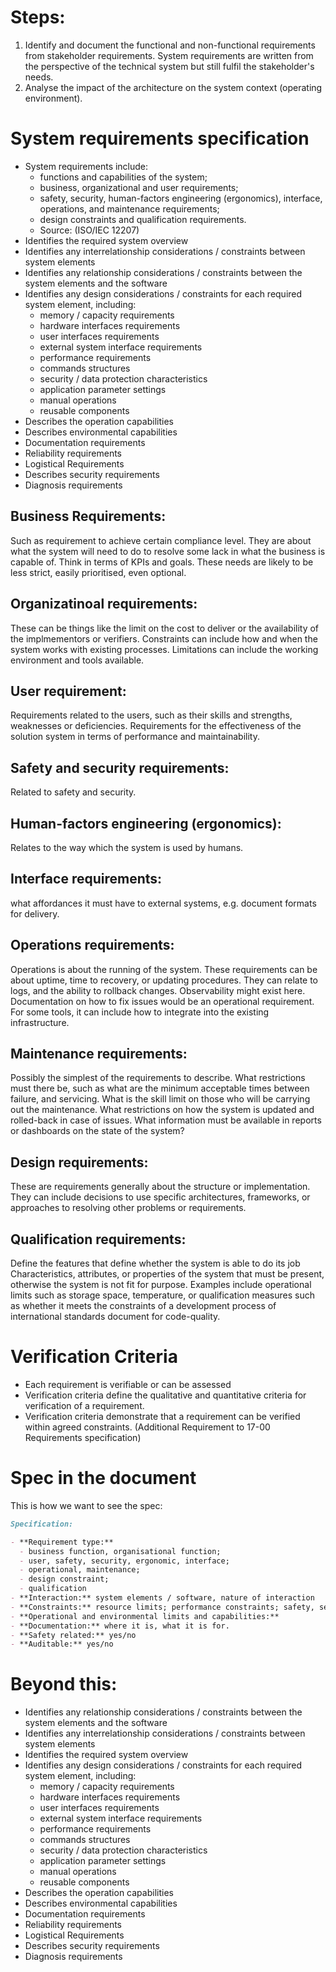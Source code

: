 # Steps:

1. Identify and document the functional and non-functional requirements from
   stakeholder requirements.
   System requirements are written from the perspective of the technical system
   but still fulfil the stakeholder's needs.
2. Analyse the impact of the architecture on the system context (operating
   environment).

# System requirements specification

- System requirements include:
    - functions and capabilities of the system;
    - business, organizational and user requirements;
    - safety, security, human-factors engineering (ergonomics), interface,
      operations, and maintenance requirements;
    - design constraints and qualification requirements.
    - Source: (ISO/IEC 12207)
- Identifies the required system overview
- Identifies any interrelationship considerations / constraints between system elements
- Identifies any relationship considerations / constraints between the system elements and the software
- Identifies any design considerations / constraints for each required system element, including:
    - memory / capacity requirements
    - hardware interfaces requirements
    - user interfaces requirements
    - external system interface requirements
    - performance requirements
    - commands structures
    - security / data protection characteristics
    - application parameter settings
    - manual operations
    - reusable components
- Describes the operation capabilities
- Describes environmental capabilities
- Documentation requirements
- Reliability requirements
- Logistical Requirements
- Describes security requirements
- Diagnosis requirements

## Business Requirements:

Such as requirement to achieve certain compliance level.
They are about what the system will need to do to resolve some lack in
what the business is capable of.
Think in terms of KPIs and goals.
These needs are likely to be less strict, easily prioritised, even optional.

## Organizatinoal requirements:

These can be things like the limit on the cost to deliver or the
availability of the implmementors or verifiers.
Constraints can include how and when the system works with existing processes.
Limitations can include the working environment and tools available.

## User requirement:

Requirements related to the users, such as their skills and strengths, weaknesses or deficiencies.
Requirements for the effectiveness of the solution system in terms of performance and maintainability.

## Safety and security requirements:

Related to safety and security.

## Human-factors engineering (ergonomics):

Relates to the way which the system is used by humans.

## Interface requirements:

what affordances it must have to external systems, e.g. document formats for delivery.

## Operations requirements:

Operations is about the running of the system.
These requirements can be about uptime, time to recovery, or updating procedures.
They can relate to logs, and the ability to rollback changes.
Observability might exist here.
Documentation on how to fix issues would be an operational requirement.
For some tools, it can include how to integrate into the existing infrastructure.

## Maintenance requirements:

Possibly the simplest of the requirements to describe.
What restrictions must there be, such as what are the minimum acceptable times
between failure, and servicing.
What is the skill limit on those who will be carrying out the maintenance.
What restrictions on how the system is updated and rolled-back in case of
issues.
What information must be available in reports or dashboards on the state of the
system?

## Design requirements:

These are requirements generally about the structure or implementation.
They can include decisions to use specific architectures, frameworks,
or approaches to resolving other problems or requirements.

## Qualification requirements:

Define the features that define whether the system is able to do its job
Characteristics, attributes, or properties of the system that must be
present, otherwise the system is not fit for purpose.
Examples include operational limits such as storage space,
temperature, or qualification measures such as whether it meets the
constraints of a development process of international standards
document for code-quality.

# Verification Criteria

- Each requirement is verifiable or can be assessed
- Verification criteria define the qualitative and quantitative criteria for
  verification of a requirement.
- Verification criteria demonstrate that a requirement can be verified within
  agreed constraints. (Additional Requirement to 17-00 Requirements
  specification)

# Spec in the document

This is how we want to see the spec:

```md
Specification:

- **Requirement type:**
  - business function, organisational function;
  - user, safety, security, ergonomic, interface;
  - operational, maintenance;
  - design constraint;
  - qualification
- **Interaction:** system elements / software, nature of interaction
- **Constraints:** resource limits; performance constraints; safety, security expectations; interface and API constraints
- **Operational and environmental limits and capabilities:**
- **Documentation:** where it is, what it is for.
- **Safety related:** yes/no
- **Auditable:** yes/no
```


# Beyond this:

- Identifies any relationship considerations / constraints between the system elements and the software
- Identifies any interrelationship considerations / constraints between system elements
- Identifies the required system overview
- Identifies any design considerations / constraints for each required system element, including:
    - memory / capacity requirements
    - hardware interfaces requirements
    - user interfaces requirements
    - external system interface requirements
    - performance requirements
    - commands structures
    - security / data protection characteristics
    - application parameter settings
    - manual operations
    - reusable components
- Describes the operation capabilities
- Describes environmental capabilities
- Documentation requirements
- Reliability requirements
- Logistical Requirements
- Describes security requirements
- Diagnosis requirements
